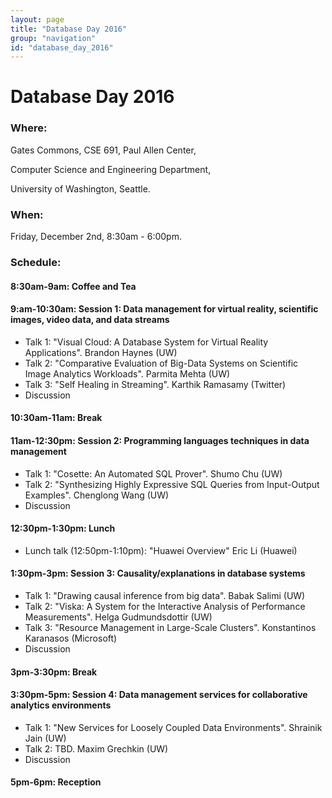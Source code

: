 ```yaml
---
layout: page
title: "Database Day 2016"
group: "navigation"
id: "database_day_2016"
---
```


# Database Day 2016

### **Where**: 

Gates Commons, CSE 691, Paul Allen Center,

Computer Science and Engineering Department,

University of Washington, Seattle.

### **When**: 

Friday, December 2nd, 8:30am - 6:00pm.

### **Schedule**:

#### 8:30am-9am: Coffee and Tea

#### 9:am-10:30am: Session 1: Data management for virtual reality, scientific images, video data, and data streams
- Talk 1: "Visual Cloud: A Database System for Virtual Reality Applications". Brandon Haynes	(UW)
- Talk 2: "Comparative Evaluation of Big-Data Systems on Scientific Image Analytics Workloads". Parmita Mehta	(UW)		
- Talk 3: "Self Healing in Streaming". Karthik Ramasamy  (Twitter)			
- Discussion

#### 10:30am-11am: Break

#### 11am-12:30pm: Session 2: Programming languages techniques in data management
- Talk 1: "Cosette: An Automated SQL Prover". Shumo Chu (UW)
- Talk 2: "Synthesizing Highly Expressive SQL Queries from Input-Output Examples". Chenglong Wang (UW)
- Discussion

#### 12:30pm-1:30pm: Lunch
- Lunch talk (12:50pm-1:10pm): "Huawei Overview" Eric Li (Huawei)
 
#### 1:30pm-3pm: Session 3: Causality/explanations in database systems
- Talk 1: "Drawing causal inference from big data". Babak Salimi (UW)
- Talk 2: "Viska: A System for the Interactive Analysis of Performance Measurements". Helga Gudmundsdottir (UW)
- Talk 3: "Resource Management in Large-Scale Clusters". Konstantinos Karanasos (Microsoft)
- Discussion

#### 3pm-3:30pm: Break

#### 3:30pm-5pm: Session 4: Data management services for collaborative analytics environments
- Talk 1: "New Services for Loosely Coupled Data Environments". Shrainik Jain (UW)
- Talk 2: TBD. Maxim Grechkin (UW)
- Discussion

#### 5pm-6pm: Reception

